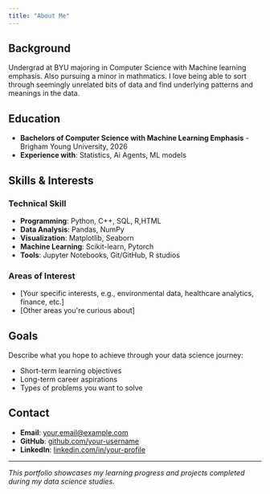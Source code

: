 ```yaml
---
title: "About Me"
---
```


## Background

Undergrad at BYU majoring in Computer Science with Machine learning emphasis. Also pursuing a minor in mathmatics. I love being able to sort through seemingly unrelated bits of data and find underlying patterns and meanings in the data. 

<!--- Your academic background
- Your interest in data science
- Your career goals
- Any relevant experience or projects-->

## Education

- **Bachelors of Computer Science with Machine Learning Emphasis** - Brigham Young University, 2026
- **Experience with**: Statistics, Ai Agents, ML models

## Skills & Interests

### Technical Skill
- **Programming**: Python, C++, SQL, R,HTML
- **Data Analysis**: Pandas, NumPy
- **Visualization**: Matplotlib, Seaborn
- **Machine Learning**: Scikit-learn, Pytorch
- **Tools**: Jupyter Notebooks, Git/GitHub, R studios

### Areas of Interest
- [Your specific interests, e.g., environmental data, healthcare analytics, finance, etc.]
- [Other areas you're curious about]

## Goals

Describe what you hope to achieve through your data science journey:

- Short-term learning objectives
- Long-term career aspirations
- Types of problems you want to solve

## Contact

- **Email**: your.email@example.com
- **GitHub**: [github.com/your-username](https://github.com/your-username)
- **LinkedIn**: [linkedin.com/in/your-profile](https://linkedin.com/in/your-profile)

---

*This portfolio showcases my learning progress and projects completed during my data science studies.*
